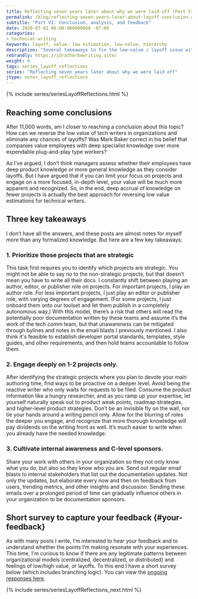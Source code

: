 ```yaml
---
title: Reflecting seven years later about why we were laid off (Part VI)
permalink: /blog/reflecting-seven-years-later-about-layoff-conclusion-analysis-feedback/
subtitle: "Part VI: Conclusion, analysis, and feedback"
date: 2020-07-01 06:00:000000000 -07:00
categories:
- technical-writing
keywords: layoff, value, low estimation, low-value, hierarchy
description: "Several takeaways to fix the low-value / layoff issue with tech comm is to focus on strategic projects, limit your scope, and be more visible with the documentation you're creating. <i>(Note: This post is divided up into six parts &mdash; see the navigation in the left sidebar or use the embedded menus.)</i>"
rebrandly: https://idratherbewriting.site/
weight: 6
tags: series_layoff_reflections
series: "Reflecting seven years later about why we were laid off"
jtype: notes_layoff_reflections
---
```


{% include series/seriesLayoffReflections.html %}

## Reaching some conclusions

After 11,000 words, am I closer to reaching a conclusion about this topic? How can we reverse the low value of tech writers in organizations and eliminate any chances of layoffs? Was Mark Baker correct in his belief that companies value employees with deep specialist knowledge over more expendable plug-and-play type workers?

As I’ve argued, I don’t think managers assess whether their employees have deep product knowledge or more general knowledge as they consider layoffs. But I have argued that if you can limit your focus on projects and engage on a more focused, in-depth level, your value will be much more apparent and recognized. So, in the end, deep accrual of knowledge on fewer projects is actually the best approach for reversing low value estimations for technical writers.

## Three key takeaways

I don’t have all the answers, and these posts are almost notes for myself more than any formalized knowledge. But here are a few key takeaways:

### 1. Prioritize those projects that are strategic

This task first requires you to identify which projects are strategic. You might not be able to say no to the non-strategic projects, but that doesn’t mean you have to write all their docs. I constantly shift between playing an author, editor, or publisher role on projects. For important projects, I play an author role. For less important projects, I just play an editor or publisher role, with varying degrees of engagement. (For some projects, I just onboard them onto our toolset and let them publish in a completely autonomous way.) With this model, there’s a risk that others will read the potentially poor documentation written by these teams and assume it’s the work of the tech comm team, but that unawareness can be mitigated through bylines and notes in the email blasts I previously mentioned. I also think it's feasible to establish developer portal standards, templates, style guides, and other requirements, and then hold teams accountable to follow them.

### 2. Engage deeply on 1-2 projects only.

After identifying the strategic projects where you plan to devote your main authoring time, find ways to be proactive on a deeper level. Avoid being the reactive writer who only waits for requests to be filed. Consume the product information like a hungry researcher, and as you ramp up your expertise, let yourself naturally speak out to product weak points, roadmap strategies, and higher-level product strategies. Don’t be an invisible fly on the wall, nor tie your hands around a writing pencil only. Allow for the blurring of roles the deeper you engage, and recognize that more thorough knowledge will pay dividends on the writing front  as well. It’s much easier to write when you already have the needed knowledge.

### 3. Cultivate internal awareness and C-level sponsors.

Share your work with others in your organization so they not only know what you do, but also so they know who you are. Send out regular email blasts to internal stakeholders that list out the documentation updates. Not only the updates, but elaborate every now and then on feedback from users, trending metrics, and other insights and discussion. Sending these emails over a prolonged period of time can gradually influence others in your organization to be documentation sponsors.

## Short survey to capture your feedback {#your-feedback}

As with many posts I write, I’m interested to hear your feedback and to understand whether the points I’m making resonate with your experiences. This time, I'm curious to know if there are any legitimate patterns between organizational models (centralized, decentralized, or distributed) and feelings of low/high value, or layoffs. To this end I have a short survey below (which includes branching logic). You can view the [ongoing responses here](https://www.questionpro.com/t/PG9KAZh2hD).

<script>
EMBED_PARAMS = {};
EMBED_PARAMS.surveyID =7462560;
EMBED_PARAMS.domain ="//www.questionpro.com";
EMBED_PARAMS.src ="//www.questionpro.com/a/TakeSurvey?tt=/T%2BGUKQzeWs%3D";
EMBED_PARAMS.width ="100%";
EMBED_PARAMS.height = "600px";
EMBED_PARAMS.border = "hidden";
</script>
<div id="div_7462560"></div>
<script src="//www.questionpro.com/javascript/embedsurvey.js?version=1"></script>

{% include series/seriesLayoffReflections_next.html %}
